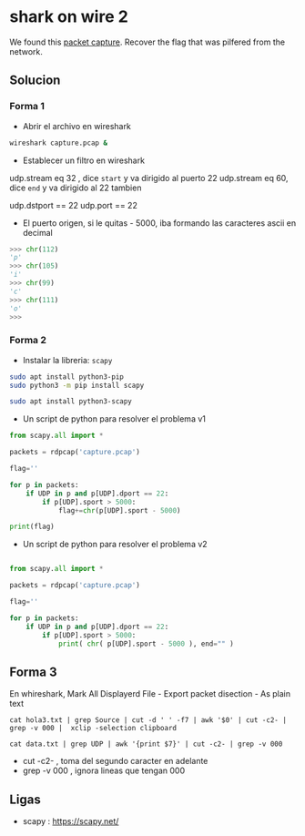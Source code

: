 # shark on wire 2
We found this [packet capture](https://jupiter.challenges.picoctf.org/static/b506393b6f9d53b94011df000c534759/capture.pcap). Recover the flag that was pilfered from the network.

## Solucion

### Forma 1
- Abrir el archivo en wireshark

```bash
wireshark capture.pcap &  
```

- Establecer un filtro en wireshark

udp.stream eq 32 , dice `start` y va dirigido al puerto 22
udp.stream eq 60, dice `end` y va dirigido al 22 tambien

udp.dstport == 22
udp.port == 22

- El puerto origen, si le quitas - 5000, iba formando las caracteres ascii en decimal

```python
>>> chr(112)
'p'
>>> chr(105)
'i'
>>> chr(99)
'c'
>>> chr(111)
'o'
>>> 

```

### Forma 2

- Instalar la libreria:  `scapy`

```bash
sudo apt install python3-pip
sudo python3 -m pip install scapy

sudo apt install python3-scapy 
```

- Un script de python para resolver el problema v1

```python 
from scapy.all import *

packets = rdpcap('capture.pcap')

flag=''

for p in packets:
    if UDP in p and p[UDP].dport == 22:
        if p[UDP].sport > 5000:
            flag+=chr(p[UDP].sport - 5000)

print(flag)

```

- Un script de python para resolver el problema v2

```python

from scapy.all import *

packets = rdpcap('capture.pcap')

flag=''

for p in packets:
    if UDP in p and p[UDP].dport == 22:
        if p[UDP].sport > 5000:
            print( chr( p[UDP].sport - 5000 ), end="" )
```

## Forma 3

En whireshark, Mark All Displayerd
File - Export packet disection - As plain text

```
cat hola3.txt | grep Source | cut -d ' ' -f7 | awk '$0' | cut -c2- | grep -v 000 |  xclip -selection clipboard
```


```
cat data.txt | grep UDP | awk '{print $7}' | cut -c2- | grep -v 000
```

- cut -c2- , toma del segundo caracter en adelante
- grep -v 000 , ignora lineas que tengan 000
## Ligas
- scapy : https://scapy.net/
